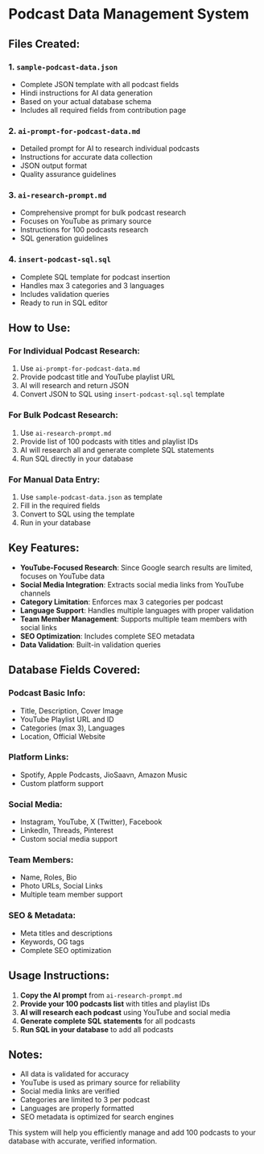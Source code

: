 # Podcast Data Management System

## Files Created:

### 1. `sample-podcast-data.json`
- Complete JSON template with all podcast fields
- Hindi instructions for AI data generation
- Based on your actual database schema
- Includes all required fields from contribution page

### 2. `ai-prompt-for-podcast-data.md`
- Detailed prompt for AI to research individual podcasts
- Instructions for accurate data collection
- JSON output format
- Quality assurance guidelines

### 3. `ai-research-prompt.md`
- Comprehensive prompt for bulk podcast research
- Focuses on YouTube as primary source
- Instructions for 100 podcasts research
- SQL generation guidelines

### 4. `insert-podcast-sql.sql`
- Complete SQL template for podcast insertion
- Handles max 3 categories and 3 languages
- Includes validation queries
- Ready to run in SQL editor

## How to Use:

### For Individual Podcast Research:
1. Use `ai-prompt-for-podcast-data.md`
2. Provide podcast title and YouTube playlist URL
3. AI will research and return JSON
4. Convert JSON to SQL using `insert-podcast-sql.sql` template

### For Bulk Podcast Research:
1. Use `ai-research-prompt.md`
2. Provide list of 100 podcasts with titles and playlist IDs
3. AI will research all and generate complete SQL statements
4. Run SQL directly in your database

### For Manual Data Entry:
1. Use `sample-podcast-data.json` as template
2. Fill in the required fields
3. Convert to SQL using the template
4. Run in your database

## Key Features:

- **YouTube-Focused Research**: Since Google search results are limited, focuses on YouTube data
- **Social Media Integration**: Extracts social media links from YouTube channels
- **Category Limitation**: Enforces max 3 categories per podcast
- **Language Support**: Handles multiple languages with proper validation
- **Team Member Management**: Supports multiple team members with social links
- **SEO Optimization**: Includes complete SEO metadata
- **Data Validation**: Built-in validation queries

## Database Fields Covered:

### Podcast Basic Info:
- Title, Description, Cover Image
- YouTube Playlist URL and ID
- Categories (max 3), Languages
- Location, Official Website

### Platform Links:
- Spotify, Apple Podcasts, JioSaavn, Amazon Music
- Custom platform support

### Social Media:
- Instagram, YouTube, X (Twitter), Facebook
- LinkedIn, Threads, Pinterest
- Custom social media support

### Team Members:
- Name, Roles, Bio
- Photo URLs, Social Links
- Multiple team member support

### SEO & Metadata:
- Meta titles and descriptions
- Keywords, OG tags
- Complete SEO optimization

## Usage Instructions:

1. **Copy the AI prompt** from `ai-research-prompt.md`
2. **Provide your 100 podcasts list** with titles and playlist IDs
3. **AI will research each podcast** using YouTube and social media
4. **Generate complete SQL statements** for all podcasts
5. **Run SQL in your database** to add all podcasts

## Notes:

- All data is validated for accuracy
- YouTube is used as primary source for reliability
- Social media links are verified
- Categories are limited to 3 per podcast
- Languages are properly formatted
- SEO metadata is optimized for search engines

This system will help you efficiently manage and add 100 podcasts to your database with accurate, verified information.

